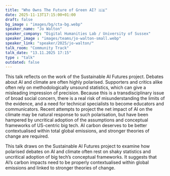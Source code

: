 ```yaml
---
title: "Who Owns The Future of Green AI? 🇬🇧"
date: 2025-11-13T17:15:00+01:00
draft: false
bg_image : "images/bg/cta-bg.webp"
speaker_name: "Jo Walton"
speaker_company: "Digital Humanities Lab / University of Sussex"
speaker_image : "images/teams/jo-walton-small.webp"
speaker_link: "speaker/2025/jo-walton/"
talk_room: "Community Track"
talk_date: "13.11.2025 17:15"
type : "talk"
outdated: false
---
```


This talk reflects on the work of the Sustainable AI Futures project. Debates about AI and climate are often highly polarised. Supporters and critics alike often rely on methodologically unsound statistics, which can give a misleading impression of precision. Because this is a transdisciplinary issue of broad social concern, there is a real risk of misunderstanding the limits of the evidence, and a need for technical specialists to become educators and communicators. Recent attempts to project the net impact of AI on the climate may be natural response to such polarisation, but have been hampered by uncritical adoption of the assumptions and conceptual frameworks of US-centric big tech. AI carbon deserves to be better contextualised within total global emissions, and stronger theories of change are required.

This talk draws on the Sustainable AI Futures project to examine how polarised debates on AI and climate often rest on shaky statistics and uncritical adoption of big tech’s conceptual frameworks. It suggests that AI’s carbon impacts need to be properly contextualised within global emissions and linked to stronger theories of change.

